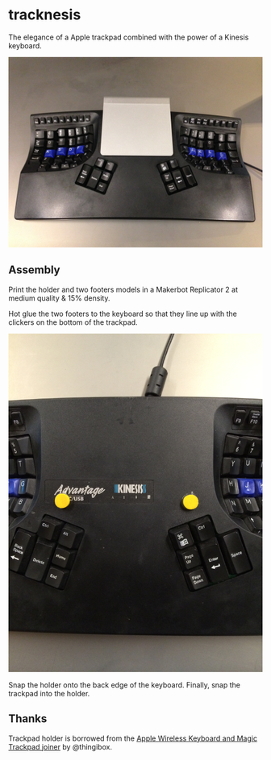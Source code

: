 # tracknesis

The elegance of a Apple trackpad combined with the power of a Kinesis
keyboard.

![tracknesis](concept.JPG)

## Assembly

Print the holder and two footers models in a Makerbot Replicator 2 at medium
quality & 15% density.

Hot glue the two footers to the keyboard so that they line up with the clickers
on the bottom of the trackpad.

![tracknesis](footers.jpeg)

Snap the holder onto the back edge of the keyboard. Finally, snap the trackpad
into the holder.

## Thanks

Trackpad holder is borrowed from the [Apple Wireless Keyboard and Magic
Trackpad joiner](http://www.thingiverse.com/thing:22930) by @thingibox.
